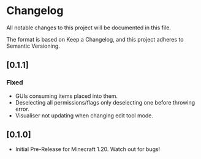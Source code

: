 # Changelog

All notable changes to this project will be documented in this file.

The format is based on Keep a Changelog, and this project adheres to Semantic Versioning.

## [0.1.1]

### Fixed
- GUIs consuming items placed into them.
- Deselecting all permissions/flags only deselecting one before throwing error.
- Visualiser not updating when changing edit tool mode.

## [0.1.0]
- Initial Pre-Release for Minecraft 1.20. Watch out for bugs!